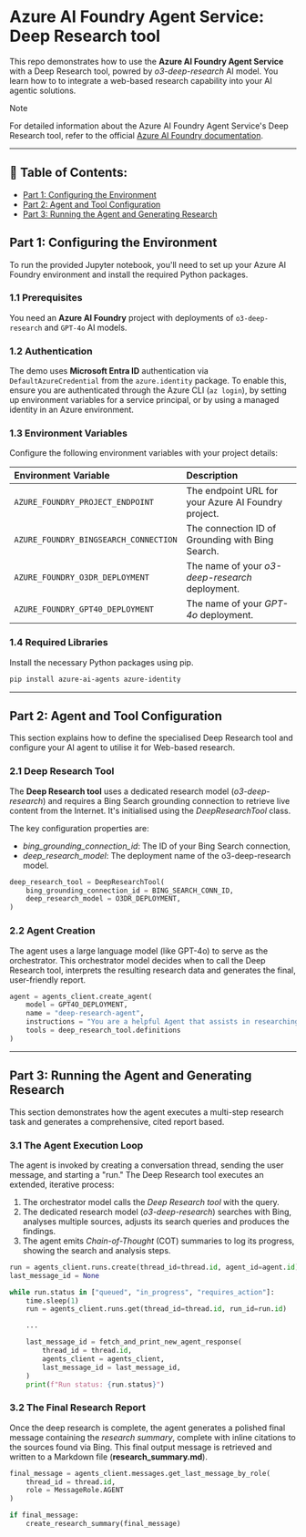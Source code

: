 # Azure AI Foundry Agent Service: Deep Research tool

This repo demonstrates how to use the **Azure AI Foundry Agent Service** with a Deep Research tool, powred by _o3-deep-research_ AI model. You learn how to to integrate a web-based research capability into your AI agentic solutions.

> [!NOTE]
> For detailed information about the Azure AI Foundry Agent Service's Deep Research tool, refer to the official [Azure AI Foundry documentation](https://learn.microsoft.com/en-us/azure/ai-foundry/agents/how-to/tools/deep-research).

***

## 📑 Table of Contents:
- [Part 1: Configuring the Environment](#part-1-configuring-the-environment)
- [Part 2: Agent and Tool Configuration](#part-2-agent-and-tool-configuration)
- [Part 3: Running the Agent and Generating Research](#part-3-running-the-agent-and-generating-research)

## Part 1: Configuring the Environment
To run the provided Jupyter notebook, you'll need to set up your Azure AI Foundry environment and install the required Python packages.

### 1.1 Prerequisites
You need an **Azure AI Foundry** project with deployments of `o3-deep-research` and `GPT-4o` AI models.

### 1.2 Authentication
The demo uses **Microsoft Entra ID** authentication via `DefaultAzureCredential` from the `azure.identity` package. To enable this, ensure you are authenticated through the Azure CLI (`az login`), by setting up environment variables for a service principal, or by using a managed identity in an Azure environment.

### 1.3 Environment Variables
Configure the following environment variables with your project details:

| Environment Variable                  | Description                                           |
| :------------------------------------ | :---------------------------------------------------- |
| `AZURE_FOUNDRY_PROJECT_ENDPOINT`      | The endpoint URL for your Azure AI Foundry project.   |
| `AZURE_FOUNDRY_BINGSEARCH_CONNECTION` | The connection ID of Grounding with Bing Search.      |
| `AZURE_FOUNDRY_O3DR_DEPLOYMENT`       | The name of your _o3-deep-research_ deployment.       |
| `AZURE_FOUNDRY_GPT40_DEPLOYMENT`      | The name of your _GPT-4o_ deployment.                 |

### 1.4 Required Libraries
Install the necessary Python packages using pip.

``` bash
pip install azure-ai-agents azure-identity
```

***

## Part 2: Agent and Tool Configuration
This section explains how to define the specialised Deep Research tool and configure your AI agent to utilise it for Web-based research.

### 2.1 Deep Research Tool
The **Deep Research tool** uses a dedicated research model (_o3-deep-research_) and requires a Bing Search grounding connection to retrieve live content from the Internet. It's initialised using the _DeepResearchTool_ class.

The key configuration properties are:
- _bing_grounding_connection_id_: The ID of your Bing Search connection,
- _deep_research_model_: The deployment name of the o3-deep-research model.

``` Python
deep_research_tool = DeepResearchTool(
    bing_grounding_connection_id = BING_SEARCH_CONN_ID,
    deep_research_model = O3DR_DEPLOYMENT,
)
```

### 2.2 Agent Creation
The agent uses a large language model (like GPT-4o) to serve as the orchestrator. This orchestrator model decides when to call the Deep Research tool, interprets the resulting research data and generates the final, user-friendly report.

``` Python
agent = agents_client.create_agent(
    model = GPT4O_DEPLOYMENT,
    name = "deep-research-agent",
    instructions = "You are a helpful Agent that assists in researching scientific topics.",
    tools = deep_research_tool.definitions
)
```

***

## Part 3: Running the Agent and Generating Research
This section demonstrates how the agent executes a multi-step research task and generates a comprehensive, cited report based.

### 3.1 The Agent Execution Loop
The agent is invoked by creating a conversation thread, sending the user message, and starting a "run." The Deep Research tool executes an extended, iterative process:

1. The orchestrator model calls the _Deep Research tool_ with the query.
2. The dedicated research model (_o3-deep-research_) searches with Bing, analyses multiple sources, adjusts its search queries and produces the findings.
3. The agent emits _Chain-of-Thought_ (COT) summaries to log its progress, showing the search and analysis steps.

``` Python
run = agents_client.runs.create(thread_id=thread.id, agent_id=agent.id)
last_message_id = None

while run.status in ["queued", "in_progress", "requires_action"]:
    time.sleep(1)
    run = agents_client.runs.get(thread_id=thread.id, run_id=run.id)

    ...

    last_message_id = fetch_and_print_new_agent_response(
        thread_id = thread.id,
        agents_client = agents_client,
        last_message_id = last_message_id,
    )
    print(f"Run status: {run.status}")
```

### 3.2 The Final Research Report
Once the deep research is complete, the agent generates a polished final message containing the _research summary_, complete with inline citations to the sources found via Bing. This final output message is retrieved and written to a Markdown file (**research_summary.md**).

``` Python
final_message = agents_client.messages.get_last_message_by_role(
    thread_id = thread.id,
    role = MessageRole.AGENT
)

if final_message:
    create_research_summary(final_message)
```
